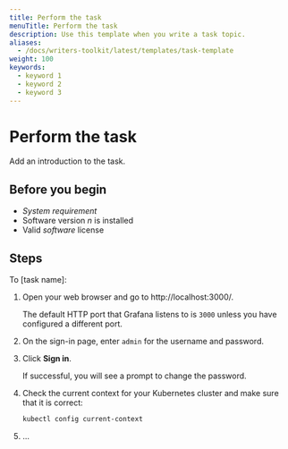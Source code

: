 ```yaml
---
title: Perform the task
menuTitle: Perform the task
description: Use this template when you write a task topic.
aliases:
  - /docs/writers-toolkit/latest/templates/task-template
weight: 100
keywords:
  - keyword 1
  - keyword 2
  - keyword 3
---
```


<!-- For more information about how to populate front matter, see [Topic front matter]({{< relref "../../front-matter/" >}}). -->

# Perform the task

<!-- The task title is required. The task title succinctly describes the goal to accomplish, as the result of following the instructions. The task title contains a verb and an object. For example: Create a dashboard -->

Add an introduction to the task.

<!-- The introduction is required. Add an introduction to describe what the task is and why it’s important to the user. What is the goal the user accomplishes with this task and what context would it be used?

This section of a task topic can include conceptual material. However, limit conceptual information to only the task at hand.

If you find yourself writing a long introduction, consider creating a concept topic, and then write a shorter form of that concept in the task introduction. Finally, link to the longer concept topic for more information.

Some procedures, like configuring a data source, may have more than one task to accomplish a goal. Use the multiple-tasks-template.md instead of this template.

For guidelines about writing a task topic, refer to the [Task topic](https://grafana.com/docs/writers-toolkit/writing-guide/topic-types/task/) documentation.
-->

## Before you begin

- _System requirement_
- Software version _n_ is installed
- Valid _software_ license

<!-- This section is optional. Use it to identify any prerequisite conditions (such as a specific version, license, or system requirement), permissions, any necessary decision, or tasks to complete before proceeding. Sometimes you might want to include a tip, such as **Tip:** Run the commands within a `screen` session.

Write each prerequisite as a full sentence or sentence fragment, using parallel structures.

If you do not need this section, delete it.
 -->

## Steps

To [task name]:

<!--
The stem sentence introduces the steps and provides a visual cue for users who scan content, and it lets them know that the steps are about to begin.
A stem sentence begins with the word 'To' and includes the name of the task.
If you want to provide additional information about a step, add it to a separate line and indent it.

For example: To build a dashboard: -->

1. Open your web browser and go to http://localhost:3000/.

   The default HTTP port that Grafana listens to is `3000` unless you have configured a different port.

1. On the sign-in page, enter `admin` for the username and password.
1. Click **Sign in**.

   If successful, you will see a prompt to change the password.

1. Check the current context for your Kubernetes cluster and make sure that it is correct:

   ```bash
   kubectl config current-context
   ```

1. ...
<!-- Numbered steps provide a directive to the user. Steps explicitly tell the user what to do and formatted using 1. in Markdown so they get numbered automatically.

Write steps so that they contain one action, or possibly two related actions, such as _Copy and paste a value._ or _Save and quit the program._

If a sentence does not tell the reader to do something, then it is not a step.

If a step is not required but provides additional features, you can mark that step as optional and describe when it should be completed.

Text and code blocks need to be properly indented underneath a step in the markdown file to align with the step's display block. If the indent is not correct, then the code block doesn't display underneath the associated step. Incorrect indents can also cause auto-numbering to restart at 1.  
-->
